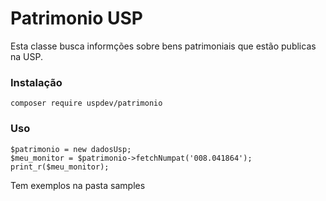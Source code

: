 # Patrimonio USP

Esta classe busca informções sobre bens patrimoniais que estão publicas na USP.

### Instalação

    composer require uspdev/patrimonio

### Uso

    $patrimonio = new dadosUsp;
    $meu_monitor = $patrimonio->fetchNumpat('008.041864');
    print_r($meu_monitor);
    
Tem exemplos na pasta samples
